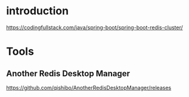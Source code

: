 # introduction
https://codingfullstack.com/java/spring-boot/spring-boot-redis-cluster/

# Tools 
## Another Redis Desktop Manager   
https://github.com/qishibo/AnotherRedisDesktopManager/releases